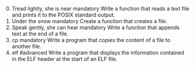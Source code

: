 0. Tread lightly, she is near
mandatory
Write a function that reads a text file and prints it to the POSIX standard output.
1. Under the snow
mandatory
Create a function that creates a file.
2. Speak gently, she can hear
mandatory
Write a function that appends text at the end of a file.
3. cp
mandatory
Write a program that copies the content of a file to another file.
4. elf
#advanced
Write a program that displays the information contained in the ELF header at the start of an ELF file.

